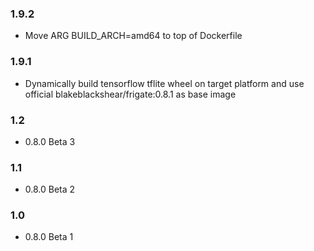 ### 1.9.2

- Move ARG BUILD_ARCH=amd64 to top of Dockerfile

### 1.9.1

- Dynamically build tensorflow tflite wheel on target platform and use official blakeblackshear/frigate:0.8.1 as base image

### 1.2

- 0.8.0 Beta 3

### 1.1

- 0.8.0 Beta 2

### 1.0

- 0.8.0 Beta 1

